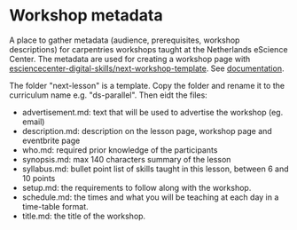 # Workshop metadata

A place to gather metadata (audience, prerequisites, workshop descriptions) for
carpentries workshops taught at the Netherlands eScience Center. The metadata are
used for creating a workshop page with
[esciencecenter-digital-skills/next-workshop-template](https://github.com/esciencecenter-digital-skills/next-workshop-template).
See
[documentation](https://github.com/esciencecenter-digital-skills/next-workshop-template#required-information-and-customizing-your-workshop-page).

The folder "next-lesson" is a template. Copy the folder and rename it to the
curriculum name e.g. "ds-parallel". Then eidt the files:

-    advertisement.md: text that will be used to advertise the workshop (eg. email)
-    description.md: description on the lesson page, workshop page and eventbrite page
-    who.md: required prior knowledge of the participants
-    synopsis.md: max 140 characters summary of the lesson
-    syllabus.md: bullet point list of skills taught in this lesson, between 6 and 10 points
-    setup.md: the requirements to follow along with the workshop.
-    schedule.md: the times and what you will be teaching at each day in a time-table format.
-    title.md: the title of the workshop.
